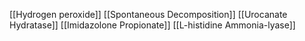 [[Hydrogen peroxide]]
[[Spontaneous Decomposition]]
[[Urocanate Hydratase]]
[[Imidazolone Propionate]]
[[L-histidine Ammonia-lyase]]
